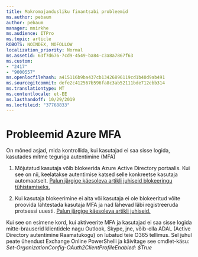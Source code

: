 ```yaml
---
title: Makromajandusliku finantsabi probleemid
ms.author: pebaum
author: pebaum
manager: mnirkhe
ms.audience: ITPro
ms.topic: article
ROBOTS: NOINDEX, NOFOLLOW
localization_priority: Normal
ms.assetid: 63f7d676-7cd9-4549-ba84-c3a8a7867f63
ms.custom:
- "2417"
- "9000557"
ms.openlocfilehash: a415116b9ba437cb13426896119cd1b40d9ab491
ms.sourcegitcommit: defe2c412567b596fa8c3ab52111bde712ebb314
ms.translationtype: MT
ms.contentlocale: et-EE
ms.lasthandoff: 10/29/2019
ms.locfileid: "37768833"
---
```

# <a name="issues-with-azure-mfa"></a>Probleemid Azure MFA
On mõned asjad, mida kontrollida, kui kasutajad ei saa sisse logida, kasutades mitme teguriga autentimine (MFA)

1. Mõjutatud kasutaja võib blokeerida Azure Active Directory portaalis. Kui see on nii, keelatakse autentimise katsed selle konkreetse kasutaja automaatselt. [Palun järgige käesoleva artikli juhiseid blokeeringu tühistamiseks.](https://docs.microsoft.com/azure/active-directory/authentication/howto-mfa-mfasettings#block-and-unblock-users)

2. Kui kasutaja blokeerimine ei aita või kasutaja ei ole blokeeritud võite proovida lähtestada kasutaja MFA ja nad lähevad läbi registreeruda protsessi uuesti. [Palun järgige käesoleva artikli juhiseid.](https://docs.microsoft.com/azure/active-directory/authentication/howto-mfa-userdevicesettings#require-users-to-provide-contact-methods-again)

Kui see on esimene kord, kui aktiveerite MFA ja kasutajad ei saa sisse logida mitte-brauserid klientidele nagu Outlook, Skype, jne, võib-olla ADAL (Active Directory autentimine Raamatukogu) on lubatud teie O365 tellimus. Sel juhul peate ühendust Exchange Online PowerShelli ja käivitage see cmdlet-käsu:  *Set-OrganizationConfig-OAuth2ClientProfileEnabled: $True*